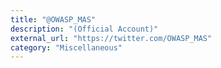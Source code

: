 ```yaml
---
title: "@OWASP_MAS"
description: "(Official Account)"
external_url: "https://twitter.com/OWASP_MAS"
category: "Miscellaneous"
---
```


